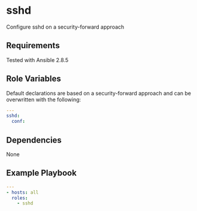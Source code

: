 sshd
========

Configure sshd on a security-forward approach

Requirements
------------

Tested with Ansible 2.8.5

Role Variables
--------------

Default declarations are based on a security-forward approach and can be overwritten with the following:

```yaml
---
sshd:
  conf:

```

Dependencies
------------

None

Example Playbook
----------------

```yaml
---
- hosts: all
  roles:
    - sshd
```